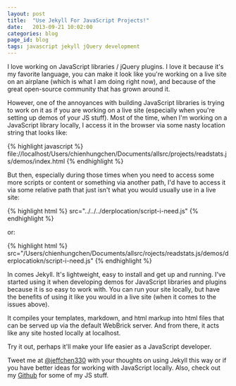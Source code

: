 ```yaml
---
layout: post
title:  "Use Jekyll For JavaScript Projects!"
date:   2013-09-21 10:02:00
categories: blog
page_id: blog
tags: javascript jekyll jQuery development
---
```


I love working on JavaScript libraries / jQuery plugins. I love it because it's my favorite language, you can make it look like you're working on a live site on an airplane (which is what I am doing right now), and because of the great open-source community that has grown around it.

However, one of the annoyances with building JavaScript libraries is trying to work on it as if you are working on a live site (especially when you're setting up demos of your JS stuff). Most of the time, when I'm working on a JavaScript library locally, I access it in the browser via some nasty location string that looks like:

{% highlight javascript %}
	file://localhost/Users/chienhungchen/Documents/allsrc/projects/readstats.js/demos/index.html
{% endhighlight %}

But then, especially during those times when you need to access some more scripts or content or something via another path, I'd have to access it via some relative path that just isn't what you would usually use in a live site:

{% highlight html %}
	src="../../../derplocation/script-i-need.js"
{% endhighlight %}

or:

{% highlight html %}
	src="/Users/chienhungchen/Documents/allsrc/rojects/readstats.js/demos/derplocatiokn/script-i-need.js"
{% endhighlight %}

In comes Jekyll. It's lightweight, easy to install and get up and running. I've started using it when developing demos for JavaScript libraries and plugins because it is so easy to work with. You can run your site locally, but have the benefits of using it like you would in a live site (when it comes to the issues above).

It compiles your templates, markdown, and html markup into html files that can be served up via the default WebBrick server. And from there, it acts like any site hosted locally at localhost.

Try it out, perhaps it'll make your life easier as a JavaScript developer.


Tweet me at [@jeffchen330][twitter] with your thoughts on using Jekyll this way or if you have better ideas for working with JavaScript locally. Also, check out my [Github][github] for some of my JS stuff.

[github]: http://github.com/chienhungchen
[twitter]:    http://twitter.com/jeffchen330